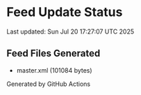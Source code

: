 # Feed Update Status
Last updated: Sun Jul 20 17:27:07 UTC 2025

## Feed Files Generated
- master.xml (101084 bytes)

Generated by GitHub Actions
